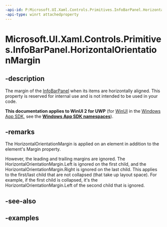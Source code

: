 ```yaml
---
-api-id: P:Microsoft.UI.Xaml.Controls.Primitives.InfoBarPanel.HorizontalOrientationMargin
-api-type: winrt attachedproperty
---
```


# Microsoft.UI.Xaml.Controls.Primitives.InfoBarPanel.HorizontalOrientationMargin

<!--
see GetHorizontalOrientationMargin, and SetHorizontalOrientationMargin
-->


## -description

The margin of the [InfoBarPanel](infobarpanel.md) when its items are horizontally aligned. This property is reserved for internal use and is not intended to be used in your code.

**This documentation applies to WinUI 2 for UWP** (for [WinUI](/windows/apps/winui/winui3/) in the [Windows App SDK](/windows/apps/windows-app-sdk/), see the **[Windows App SDK namespaces](/windows/windows-app-sdk/api/winrt/)**).

## -remarks
The HorizontalOrientationMargin is applied on an element in addition to the element's Margin property.

However, the leading and trailing margins are ignored. The HorizontalOrientationMargin.Left is ignored on the first child, and the HorizontalOrientationMargin.Right is ignored on the last child. This applies to the first/last child that are not collapsed (that take up layout space). For example, if the first child is collapsed, it's the HorizontalOrientationMargin.Left of the second child that is ignored.

## -see-also

## -examples


